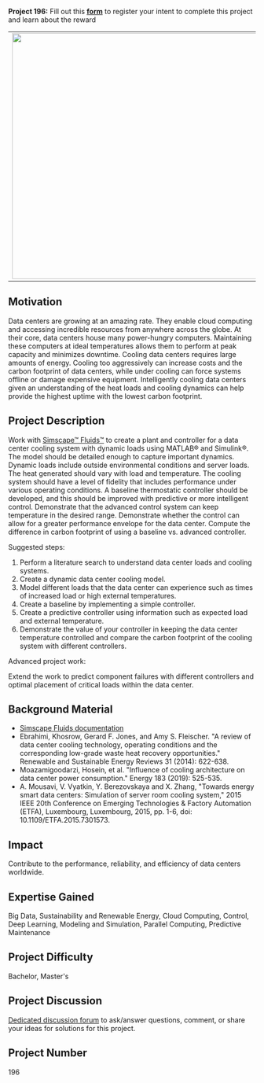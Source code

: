 **Project 196:** Fill out this <strong>[form](https://forms.office.com/Pages/ResponsePage.aspx?id=ETrdmUhDaESb3eUHKx3B5lOTzSa_A6lPqq2LJKzvpM5UMTBZRkc4UTRETjFERVRDWllQRE40OUFSQS4u)</strong> to  register your intent to complete this project and learn about the reward


<table>
<td><img src="https://gist.githubusercontent.com/robertogl/e0115dc303472a9cfd52bbbc8edb7665/raw/data center.jpg"  width=500 /></td>
<td><p><h1>Optimal Data Center Cooling</h1></p>
<p> Improve performance, stability, and cost effectiveness of data centers by designing a cooling algorithm that keeps the system running as efficiently as possible.</p>
</table>

## Motivation

Data centers are growing at an amazing rate. They enable cloud computing and accessing incredible resources from anywhere across the globe. At their core, data centers house many power-hungry computers. Maintaining these computers at ideal temperatures allows them to perform at peak capacity and minimizes downtime. Cooling data centers requires large amounts of energy. Cooling too aggressively can increase costs and the carbon footprint of data centers, while under cooling can force systems offline or damage expensive equipment.
Intelligently cooling data centers given an understanding of the heat loads and cooling dynamics can help provide the highest uptime with the lowest carbon footprint.

## Project Description

Work with [Simscape™ Fluids™](https://www.mathworks.com/products/simscape-fluids.html) to create a plant and controller for a data center cooling system with dynamic loads using MATLAB® and Simulink®. The model should be detailed enough to capture important dynamics.
Dynamic loads include outside environmental conditions and server loads. The heat generated should vary with load and temperature.
The cooling system should have a level of fidelity that includes performance under various operating conditions. 
A baseline thermostatic controller should be developed, and this should be improved with predictive or more intelligent control.
Demonstrate that the advanced control system can keep temperature in the desired range.
Demonstrate whether the control can allow for a greater performance envelope for the data center. Compute the difference in carbon footprint of using a baseline vs. advanced controller.

Suggested steps:

1. Perform a literature search to understand data center loads and cooling systems.
2. Create a dynamic data center cooling model. 
3. Model different loads that the data center can experience such as times of increased load or high external temperatures.
4. Create a baseline by implementing a simple controller.
5. Create a predictive controller using information such as expected load and external temperature.
6. Demonstrate the value of your controller in keeping the data center temperature controlled and compare the carbon footprint of the cooling system with different controllers.

Advanced project work:

Extend the work to predict component failures with different controllers and optimal placement of critical loads within the data center.

## Background Material

- [Simscape Fluids documentation](https://www.mathworks.com/help/physmod/hydro/index.html)
- Ebrahimi, Khosrow, Gerard F. Jones, and Amy S. Fleischer. "A review of data center cooling technology, operating conditions and the corresponding low-grade waste heat recovery opportunities." Renewable and Sustainable Energy Reviews 31 (2014): 622-638.
- Moazamigoodarzi, Hosein, et al. "Influence of cooling architecture on data center power consumption." Energy 183 (2019): 525-535.
- A. Mousavi, V. Vyatkin, Y. Berezovskaya and X. Zhang, "Towards energy smart data centers: Simulation of server room cooling system," 2015 IEEE 20th Conference on Emerging Technologies & Factory Automation (ETFA), Luxembourg, Luxembourg, 2015, pp. 1-6, doi: 10.1109/ETFA.2015.7301573.

## Impact

Contribute to the performance, reliability, and efficiency of data centers worldwide.

## Expertise Gained 

Big Data, Sustainability and Renewable Energy, Cloud Computing, Control, Deep Learning, Modeling and Simulation, Parallel Computing, Predictive Maintenance


## Project Difficulty

Bachelor, Master's

## Project Discussion

[Dedicated discussion forum](https://github.com/mathworks/MathWorks-Excellence-in-Innovation/discussions/27) to ask/answer questions, comment, or share your ideas for solutions for this project.

## Project Number

196


